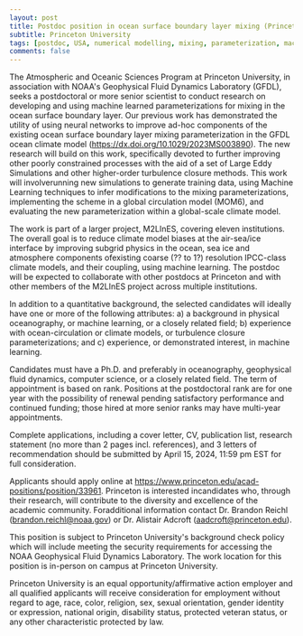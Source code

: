 ```yaml
---
layout: post
title: Postdoc position in ocean surface boundary layer mixing (Princeton, New Jersey)
subtitle: Princeton University
tags: [postdoc, USA, numerical modelling, mixing, parameterization, machine learning]
comments: false
---
```

The Atmospheric and Oceanic Sciences Program at Princeton University, in association with NOAA's Geophysical Fluid Dynamics Laboratory (GFDL), seeks a postdoctoral or more senior scientist to conduct research on developing and using machine learned parameterizations for mixing in the ocean surface boundary layer. Our previous work has demonstrated the utility of using neural networks to improve ad-hoc components of the existing ocean surface boundary layer mixing parameterization in the GFDL ocean climate model (https://dx.doi.org/10.1029/2023MS003890). The new research will build on this work, specifically devoted to further improving other poorly constrained processes with the aid of a set of Large Eddy Simulations and other higher-order turbulence closure methods. This work will involverunning new simulations to generate training data, using Machine Learning techniques to infer modifications to the mixing parameterizations, implementing the scheme in a global circulation model (MOM6), and evaluating the new parameterization within a global-scale climate model.

The work is part of a larger project, M2LInES, covering eleven institutions. The overall goal is to reduce climate model biases at the air-sea/ice interface by improving subgrid physics in the ocean, sea ice and atmosphere components ofexisting coarse (?? to 1?) resolution IPCC-class climate models, and their coupling, using machine learning. The postdoc will be expected to collaborate with other postdocs at Princeton and with other members of the M2LInES project across multiple institutions.

In addition to a quantitative background, the selected candidates will ideally have one or more of the following attributes: a) a background in physical oceanography, or machine learning, or a closely related field; b) experience with ocean-circulation or climate models, or turbulence closure parameterizations; and c) experience, or demonstrated interest, in machine learning.

Candidates must have a Ph.D. and preferably in oceanography, geophysical fluid dynamics, computer science, or a closely related field.  The term of appointment is based on rank. Positions at the postdoctoral rank are for one year with the possibility of renewal pending satisfactory performance and continued funding; those hired at more senior ranks may have multi-year appointments.

Complete applications, including a cover letter, CV, publication list, research statement (no more than 2 pages incl. references), and 3 letters of recommendation should be submitted by April 15, 2024, 11:59 pm EST for full consideration.

Applicants should apply online at https://www.princeton.edu/acad-positions/position/33961. Princeton is interested incandidates who, through their research, will contribute to the diversity and excellence of the academic community. Foradditional information contact Dr. Brandon Reichl (brandon.reichl@noaa.gov) or Dr. Alistair Adcroft (aadcroft@princeton.edu).

This position is subject to Princeton University's background check policy which will include meeting the security requirements for accessing the NOAA Geophysical Fluid Dynamics Laboratory.  The work location for this position is in-person on campus at Princeton University.

Princeton University is an equal opportunity/affirmative action employer and all qualified applicants will receive consideration for employment without regard to age, race, color, religion, sex, sexual orientation, gender identity or expression, national origin, disability status, protected veteran status, or any other characteristic protected by law.
